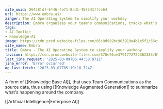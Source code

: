 ```yaml
---
site_uuid: 26438fdf-6446-4e71-8ad1-457541ffce64
url: https://www.embra.ai/
zinger: The AI Operating System to simplify your workday
description: Embra organizes your team's communications, tracks what's important, and turns an hour of work into 5 minutes — every day.
tags:
- AI-Toolkit
- Knowledge-AI
image: https://cdn.prod.website-files.com/66c8d969bc903919e4b1e5f1/66cf95c92587001d68617c03_OG_card_white.png
site_name: Embra
title: Embra - The AI Operating System to simplify your workday
favicon: https://cdn.prod.website-files.com/670e96ae3791772722362385/673a79f8a5fe7ade4cb5ad0b_66ccca267ae2edaa3d402a5c_favicon.png
last_jina_request: '2025-03-09T06:44:58.971Z'
jina_error: 'Error occurred'
og_last_fetch: '2025-03-07T05:19:18.724Z'
---
```

A form of [[Knowledge Base AI]], that uses Team Communications as the source data, thus using [[Knowledge Augmented Generation]] to summarize what's happening around the company.



[[Artificial Intelligence|Enterprise AI]]
